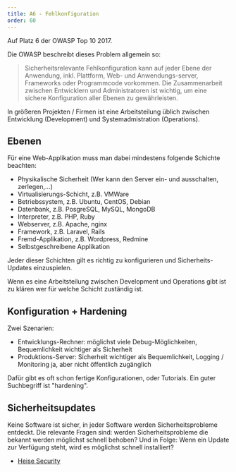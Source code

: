 ```yaml
---
title: A6 - Fehlkonfiguration
order: 60
---
```


Auf Platz 6 der OWASP Top 10 2017.

Die OWASP beschreibt dieses Problem allgemein so:

> Sicherheitsrelevante Fehlkonfiguration kann auf jeder Ebene der Anwendung, inkl. Plattform, Web- und Anwendungs-server, Frameworks oder Programmcode vorkommen. Die Zusammenarbeit zwischen Entwicklern und Administratoren ist wichtig, um eine sichere Konfiguration aller Ebenen zu gewährleisten.

In größeren Projekten / Firmen ist eine Arbeitsteilung üblich zwischen
Entwicklung (Development) und Systemadmistration (Operations).

## Ebenen

Für eine Web-Applikation muss man dabei mindestens folgende Schichte beachten:

- Physikalische Sicherheit (Wer kann den Server ein- und ausschalten, zerlegen,...)
- Virtualisierungs-Schicht, z.B. VMWare
- Betriebssystem, z.B. Ubuntu, CentOS, Debian
- Datenbank, z.B. PosgreSQL, MySQL, MongoDB
- Interpreter, z.B. PHP, Ruby
- Webserver, z.B. Apache, nginx
- Framework, z.B. Laravel, Rails
- Fremd-Applikation, z.B. Wordpress, Redmine
- Selbstgeschreibene Applikation

Jeder dieser Schichten gilt es richtig zu konfigurieren
und Sicherheits-Updates einzuspielen.

Wenn es eine Arbeitsteilung zwischen Development und Operations gibt
ist zu klären wer für welche Schicht zuständig ist.

## Konfiguration + Hardening

Zwei Szenarien:

- Entwicklungs-Rechner: möglichst viele Debug-Möglichkeiten, Bequemlichkeit wichtiger als Sicherheit
- Produktions-Server: Sicherheit wichtiger als Bequemlichkeit, Logging / Monitoring ja, aber nicht öffentlich zugänglich

Dafür gibt es oft schon fertige Konfigurationen, oder Tutorials. Ein guter Suchbegriff ist "hardening". 

## Sicherheitsupdates

Keine Software ist sicher, in jeder Software werden Sicherheitsprobleme
entdeckt. Die relevante Fragen sind: werden Sicherheitsprobleme die
bekannt werden möglichst schnell behoben? Und in Folge: Wenn ein Update
zur Verfügung steht, wird es möglichst schnell installiert?

- [Heise Security](http://www.heise.de/security/)

